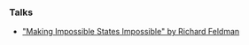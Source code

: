 ### Talks

- ["Making Impossible States Impossible" by Richard Feldman](https://youtu.be/IcgmSRJHu_8)